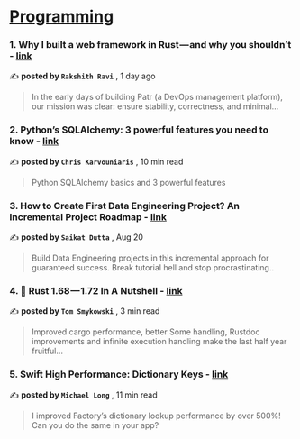 
<h1><a href=https://medium.com/tag/programming/recommended target="_blank" rel="noopener noreferrer">Programming</a></h1>
<h3>1. Why I built a web framework in Rust — and why you shouldn’t - <a href=https://medium.com/@rakshith_ravi/why-i-built-a-web-framework-in-rust-and-why-you-shouldnt-59c4b15beb39?source=tag_recommended_feed---------0-84----------programming----------6034461b_2d56_464a_a717_b6a5588c243a------- target="_blank" rel="noopener noreferrer">link</a></h3>

✍️ **posted by `Rakshith Ravi`** <date> , 1 day ago</date>

<blockquote>In the early days of building Patr (a DevOps management platform), our mission was clear: ensure stability, correctness, and minimal…</blockquote>

<h3>2. Python’s SQLAlchemy: 3 powerful features you need to know - <a href=https://medium.com/itnext/pythons-sqlalchemy-3-powerful-features-you-need-to-know-433a8af565ec?source=tag_recommended_feed---------1-107----------programming----------6034461b_2d56_464a_a717_b6a5588c243a------- target="_blank" rel="noopener noreferrer">link</a></h3>

✍️ **posted by `Chris Karvouniaris`** <date> , 10 min read</date>

<blockquote>Python SQLAlchemy basics and 3 powerful features</blockquote>

<h3>3. How to Create First Data Engineering Project? An Incremental Project Roadmap - <a href=https://medium.com/data-engineer-things/create-first-data-engineering-project-incremental-roadmap-6f0e66e7a5bf?source=tag_recommended_feed---------2-85----------programming----------6034461b_2d56_464a_a717_b6a5588c243a------- target="_blank" rel="noopener noreferrer">link</a></h3>

✍️ **posted by `Saikat Dutta`** <date> , Aug 20</date>

<blockquote>Build Data Engineering projects in this incremental approach for guaranteed success. Break tutorial hell and stop procrastinating..</blockquote>

<h3>4. 🥜 Rust 1.68 — 1.72 In A Nutshell - <a href=https://medium.com/@tomaszs2/rust-1-68-1-72-in-a-nutshell-7ef4a5600064?source=tag_recommended_feed---------3-84----------programming----------6034461b_2d56_464a_a717_b6a5588c243a------- target="_blank" rel="noopener noreferrer">link</a></h3>

✍️ **posted by `Tom Smykowski`** <date> , 3 min read</date>

<blockquote>Improved cargo performance, better Some handling, Rustdoc improvements and infinite execution handling make the last half year fruitful…</blockquote>

<h3>5. Swift High Performance: Dictionary Keys - <a href=https://medium.com/better-programming/high-peformance-dictionary-keys-370dd0b525ac?source=tag_recommended_feed---------4-107----------programming----------6034461b_2d56_464a_a717_b6a5588c243a------- target="_blank" rel="noopener noreferrer">link</a></h3>

✍️ **posted by `Michael Long`** <date> , 11 min read</date>

<blockquote>I improved Factory’s dictionary lookup performance by over 500%! Can you do the same in your app?</blockquote>

